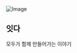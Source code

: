 ![Image](https://github.com/user-attachments/assets/b16c4a88-e725-4868-b1f4-f8c7d0bcda07)

## 잇다
모두가 함께 만들어가는 이야기
